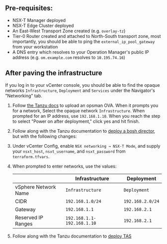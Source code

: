 ## Pre-requisites:

* NSX-T Manager deployed
* NSX-T Edge Cluster deployed
* An East-West Transport Zone created (e.g. `overlay-tz`)
* Tier-0 Router created and attached to North-South transport zone,
  most importantly, you should be able to ping the `external_ip_pool_gateway`
  from your workstation
* A DNS entry which resolves to your Operation Manager's public IP address (e.g. `om.example.com` resolves to `10.195.74.16`)


## After paving the infrastructure 

If you log in to your vCenter console, you should be able to find the opaque
networks `Infrastructure`, `Deployment` and `Services` under the Navigator's "Networking" tab.

1. Follow [the Tanzu docs](https://docs.vmware.com/en/VMware-Tanzu-Operations-Manager/2.10/vmware-tanzu-ops-manager/vsphere-deploy.html) to
   upload an opsman OVA. When it prompts you for a network, Select the opaque network
   `Infrastructure`.  When prompted for an
   IP address, use `192.168.1.10`.  When you reach the step to select "Power on after
   deployment," click yes and hit finish.

1. Follow along with the Tanzu documentation to [deploy a bosh director](https://docs.pivotal.io/pivotalcf/2-4/customizing/vsphere-config.html),
   but with the following changes:

  1. Under vCenter Config, enable `NSX networking → NSX-T Mode`, and supply your
     `nsxt_host`, `nsxt_username`, and `nsxt_password` from `terraform.tfvars`.

  1. When prompted to enter networks, use the values:

       |  | Infrastructure | Deployment |
       |---|---|---|
       | vSphere Network Name | `Infrastructure` | `Deployment` |
       | CIDR | `192.168.1.0/24` |  `192.168.2.0/24` |
       | Gateway |  `192.168.1.1` | `192.168.2.1` |
       | Reserved IP Ranges | `192.168.1.1-192.168.1.10` | `192.168.2.1` |

1. Follow along with the Tanzu documentation to [deploy TAS](https://docs.pivotal.io/pivotalcf/2-4/customizing/config-er-vmware.html)
